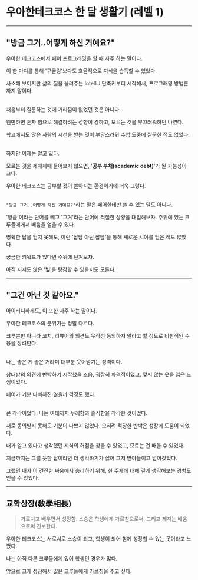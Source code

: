 # 우아한테크코스 한 달 생활기 (레벨 1)

---

## "방금 그거..어떻게 하신 거예요?"

우아한 테크코스에서 페어 프로그래밍을 할 때 자주 하는 말이다.

이 한 마디를 통해  '구글링'보다도 효율적으로 지식을 습득할 수 있었다.

사소해 보이지만 삶의 질을 올려주는 IntelliJ 단축키부터 시작해서, 프로그래밍 방법론까지 말이다.
<br/><br/>

처음부터 질문하는 것에 거리낌이 없었던 것은 아니다. 

웬만하면 혼자 힘으로 해결하려는 성향이 강하고, 모르는 것을 부끄러워하던 나였다.

학교에서도 많은 사람의 시선을 받는 것이 부담스러워 수업 도중에 질문한 적도 없었다.
<br/><br/>

하지만 이제는 알고 있다.

모르는 것을 제때제때 물어보지 않으면, '**공부 부채(academic debt)**'가 될 가능성이 크다.

우아한 테크코스는 공부할 것이 쏟아지는 환경이기에 더욱 그렇다.
<br/><br/>

```"방금 그거..어떻게 하신 거예요?"```라는 말은 페어한테만 쓸 수 있는 말도 아니다.

'방금'이라는 단어를 빼고 '그거'라는 단어에 적절한 상황을 대입해보자. 주위에 있는 크루들에게서 배움을 얻을 수 있다.

명확한 답을 얻지 못해도, 이런 '잡담 아닌 잡담'을 통해 새로운 시야를 얻은 적도 많았다.

궁금한 키워드가 있다면 주위에 던져보자. 

아직 지지도 않은 '**빚**'을 탕감할 수 있을지도 모른다.

---

## "그건 아닌 것 같아요."

아이러니하게도, 이 또한 자주 하는 말이다. 

우아한 테크코스의 분위기는 정말 다르다. 

크루뿐만 아니라 코치, 리뷰어의 의견도 무작정 동의하지 말라고 할 정도로 비판적인 수용을 장려한다. 
<br/><br/>

나는 좋은 게 좋은 거라며 대부분 웃어넘기는 성격이다. 

상대방의 의견에 반박하기 시작했을 즈음, 굉장히 파격적이었고, 맞지 않는 옷을 입은 느낌이었다. 

페어가 기분 나빠하진 않을까 걱정도 했다.
<br/><br/>

큰 착각이었다. 나는 여태까지 무례함과 솔직함을 착각한 것이었다. 

서로 동의받지 못해도 기분이 나쁘지 않았다. 오히려 적당한 반박은 성장에 도움이 되었다. 

내가 알고 있다고 생각했던 지식의 허점을 찾을 수 있었고, 모르는 건 배울 수 있었다. 

지금까지는 그럴 듯한 답이라면 더 생각하기가 싫어 그저 받아들이고 넘어갔었다. 

그랬던 내가 이 건전한 싸움에서 승리하기 위해, 한 주제에 대해 깊게 생각해보는 경험도 얻을 수 있었다.

---

## 교학상장(敎學相長)

> 가르치고 배우면서 성장함. 스승은 학생에게 가르침으로써, 그리고 제자는 배움으로써 진보한다.

우아한 테크코스는 서로서로 스승이 되고, 학생이 되어 함께 성장할 수 있는 곳이라고 느꼈다.

나는 아직 다른 크루들에게 있어 학생인 경우가 많다. 

앞으로 크게 성장해서 많은 크루들에게 가르침을 주고 싶다.